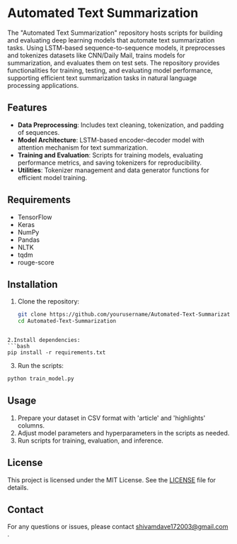 # Automated Text Summarization


The "Automated Text Summarization" repository hosts scripts for building and evaluating deep learning models that automate text summarization tasks. Using LSTM-based sequence-to-sequence models, it preprocesses and tokenizes datasets like CNN/Daily Mail, trains models for summarization, and evaluates them on test sets. The repository provides functionalities for training, testing, and evaluating model performance, supporting efficient text summarization tasks in natural language processing applications.

## Features

- **Data Preprocessing**: Includes text cleaning, tokenization, and padding of sequences.
- **Model Architecture**: LSTM-based encoder-decoder model with attention mechanism for text summarization.
- **Training and Evaluation**: Scripts for training models, evaluating performance metrics, and saving tokenizers for reproducibility.
- **Utilities**: Tokenizer management and data generator functions for efficient model training.

## Requirements

- TensorFlow
- Keras
- NumPy
- Pandas
- NLTK
- tqdm
- rouge-score

## Installation

1. Clone the repository:
   ```bash
   git clone https://github.com/yourusername/Automated-Text-Summarization.git
   cd Automated-Text-Summarization
  ```

2.Install dependencies:
  ```bash
  pip install -r requirements.txt
   ```
3. Run the scripts:
  ```bash
  python train_model.py
  ```
## Usage

1. Prepare your dataset in CSV format with 'article' and 'highlights' columns.
2. Adjust model parameters and hyperparameters in the scripts as needed.
3. Run scripts for training, evaluation, and inference.

## License

This project is licensed under the MIT License. See the [LICENSE](LICENSE) file for details.

## Contact

For any questions or issues, please contact shivamdave172003@gmail.com .
 
   
